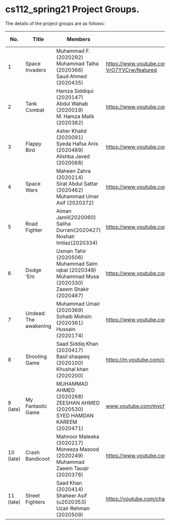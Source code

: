 # cs112_spring21 Project Groups.

The details of the project groups are as follows:

| No. | Title | Members | Channel |	Doc status |
| --- | ----------- | ----------- | ----------- | ----------- |
| 1   | Space Invaders | Muhammad F. (2020292)<br>Muhammad Talha (2020366)<br>Saud Ahmed (2020435) | https://www.youtube.com/channel/UCzWjHmN3_iD4x-VrO7YVCrw/featured | Submitted |
| 2   | Tank Combat | Hamza Siddiqui (2020147)<br>Abdul Wahab (2020019)<br>M. Hamza Malik (2020382) | https://www.youtube.com/channel/UCnM49ZcAZ-VtHHSlaLIwuHQ | Submitted |
| 3   | Flappy Bird | Asher Khalid (2020091) <br>Syeda Hafsa Anis (2020489) <br>Alishba Javed (2020068) | https://www.youtube.com/channel/UCARGZYmBl9bS3ZiMvhKX0-Q | Submitted |
| 4   | Space Wars | Maheen Zahra (2020214) <br>Sirat Abdul Sattar (2020462) <br>Muhammad Umer Asif (2020372) | https://www.youtube.com/channel/UCCkMmbGfoc_HYb3hoeI1BfA  | Submitted |
| 5   | Road Fighter | Aiman Jamil(2020060) <br>Saliha Durrani(2020427) <br>Noshair Imtiaz(2020334) | https://www.youtube.com/channel/UCdv0vzLLPiqucfth8jJ2ETQ | Submitted |
| 6   | Dodge 'Em | Usman Tahir (2020506) <br>Muhammad Saim iqbal (2020348) <br>Muhammad Musa (2020330) <br>Zaeem Shakir (2020487)| https://www.youtube.com/channel/UCgKqq8VTQ58YFyoRGFKNnNg | Submitted <br> (late +2) |
| 7   | Undead: The awakening | Muhammad Umair (2020369)<br>Sohaib Mohsin (2020361)<br>Hussain (2020174) | https://www.youtube.com/channel/UCbaHng3QacOvyvw8ymzrT8A | Submitted |
| 8   | Shooting Game | Saad Siddiq Khan (2020417)<br>Basil shaqeeq (2020100)<br>Khushal khan (2020200) | https://m.youtube.com/channel/UC7_ObGqbDauMuew8UwJmm4w | Submitted |
| 9 (late)   | My Fantastic Game | MUHAMMAD AHMED (2020268)<br>ZEESHAN AHMED (2020530)<br>SYED HAMDAN KAREEM (2020471) | www.youtube.com/mychannel | Missing |
| 10 (late)  | Crash Bandicoot | Mahnoor Maleeka (2020217)<br>Moneeza Masood (2020249)<br>Muhammad Zaeem Tauqir (2020376) | https://www.youtube.com/channel/UCMV4VW6exFuX8MJ1s5H8mDg | Submitted |
| 11 (late)  | Street Fighters | Saad Khan (2020414)<br>Shaheer Asif (u2020353)<br>Uzair Rehman (2020509) | https://youtube.com/channel/UCpi_s5lPdNY7mCd2sV2tMyg | Submitted |
